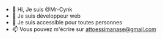 - 👋 Hi, Je suis @Mr-Cynk
- 🌱 Je suis développeur web 
- 💞️ Je suis accessible pour toutes personnes
- 📫 Vous pouvez m'écrire sur attoessimanase@gmail.com


<!---
MrCynk/MrCynk is a ✨ special ✨ repository because its `README.md` (this file) appears on your GitHub profile.
You can click the Preview link to take a look at your changes.
--->
